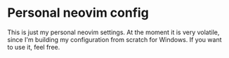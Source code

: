 # Personal neovim config

This is just my personal neovim settings. At the moment it is very volatile, since I'm building my configuration from scratch for Windows. If you want to use it, feel free.
